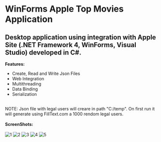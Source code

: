 # WinForms Apple Top Movies Application
## Desktop application using integration with Apple Site (.NET Framework 4, WinForms, Visual Studio) developed in C#.

**Features:**
- Create, Read and Write Json Files
- Web Integration 
- Multithreading 
- Data Binding
- Serialization

\
NOTE: Json file with legal users will creare in path "C:/temp".
      On first run it will generate using FillText.com a 1000 rendom legal users.
\
\
**ScreenShots:**
\
\
![1](https://user-images.githubusercontent.com/50596957/102456276-931eed80-4049-11eb-9a3c-d18b31702859.PNG)
![2](https://user-images.githubusercontent.com/50596957/102456278-931eed80-4049-11eb-88ee-660861867f72.PNG)
![3](https://user-images.githubusercontent.com/50596957/102456283-94501a80-4049-11eb-9b4e-eb4ca1a192cd.PNG)
![4](https://user-images.githubusercontent.com/50596957/102456273-91edc080-4049-11eb-9e5e-0145756f745f.PNG)
![5](https://user-images.githubusercontent.com/50596957/102456266-8ef2d000-4049-11eb-81c9-008131296a9f.PNG)
